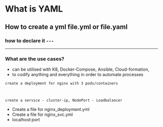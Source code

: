 # What is YAML
## How to create a yml file.yml or file.yaml
### how to declare it  `---`
---
### What are the use cases?
- can be utilised with K8, Docker-Compose, Ansible, Cloud-formation,
- to codify anything and everything in order to automate processes
```
create a deployment for nginx with 3 pods/containers



create a service - cluster-ip, NodePort - Loadbalancer
```
- Create a file for nginx_deployment.yml
- Create a file for nginx_svc.yml
- localhost:port
